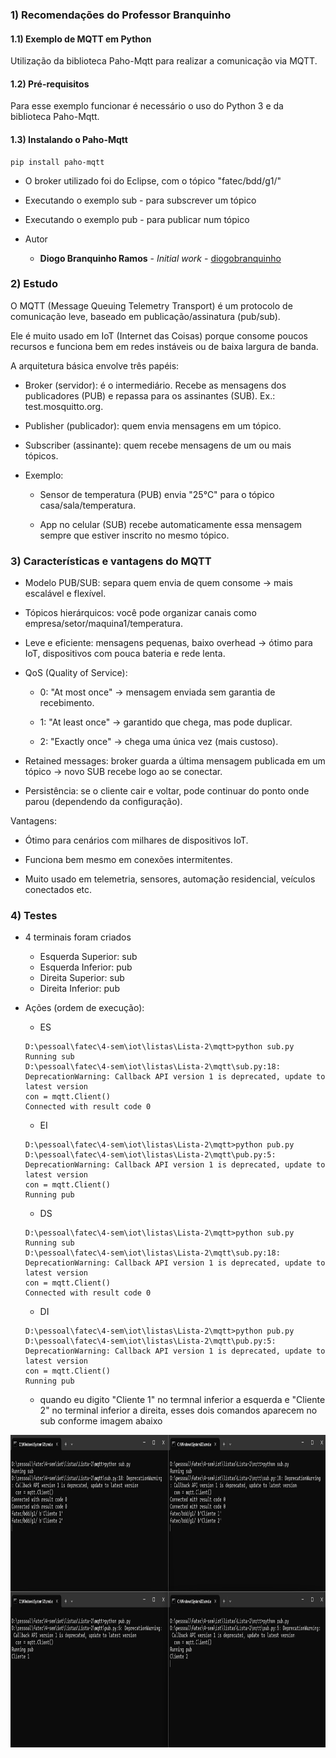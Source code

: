 ### 1) Recomendações do Professor Branquinho

#### 1.1) Exemplo de MQTT em Python

Utilização da biblioteca Paho-Mqtt para realizar a comunicação via MQTT.

#### 1.2) Pré-requisitos

Para esse exemplo funcionar é necessário o uso do Python 3 e da biblioteca Paho-Mqtt.

#### 1.3) Instalando o Paho-Mqtt
```
pip install paho-mqtt
```
- O broker utilizado foi do Eclipse, com o tópico "fatec/bdd/g1/"

- Executando o exemplo sub - para subscrever um tópico

- Executando o exemplo pub - para publicar num tópico

- Autor

    - **Diogo Branquinho Ramos** - *Initial work* - [diogobranquinho](https://github.com/diogobranquinho)

### 2) Estudo

O MQTT (Message Queuing Telemetry Transport) é um protocolo de comunicação leve, baseado em publicação/assinatura (pub/sub).

Ele é muito usado em IoT (Internet das Coisas) porque consome poucos recursos e funciona bem em redes instáveis ou de baixa largura de banda.

A arquitetura básica envolve três papéis:

- Broker (servidor): é o intermediário. Recebe as mensagens dos publicadores (PUB) e repassa para os assinantes (SUB). Ex.: test.mosquitto.org.

- Publisher (publicador): quem envia mensagens em um tópico.

- Subscriber (assinante): quem recebe mensagens de um ou mais tópicos.

- Exemplo:

    - Sensor de temperatura (PUB) envia "25°C" para o tópico casa/sala/temperatura.

    - App no celular (SUB) recebe automaticamente essa mensagem sempre que estiver inscrito no mesmo tópico.

### 3) Características e vantagens do MQTT

- Modelo PUB/SUB: separa quem envia de quem consome → mais escalável e flexível.

- Tópicos hierárquicos: você pode organizar canais como empresa/setor/maquina1/temperatura.

- Leve e eficiente: mensagens pequenas, baixo overhead → ótimo para IoT, dispositivos com pouca bateria e rede lenta.

- QoS (Quality of Service):

    - 0: "At most once" → mensagem enviada sem garantia de recebimento.

    - 1: "At least once" → garantido que chega, mas pode duplicar.

    - 2: "Exactly once" → chega uma única vez (mais custoso).

- Retained messages: broker guarda a última mensagem publicada em um tópico → novo SUB recebe logo ao se conectar.

- Persistência: se o cliente cair e voltar, pode continuar do ponto onde parou (dependendo da configuração).

Vantagens:

- Ótimo para cenários com milhares de dispositivos IoT.

- Funciona bem mesmo em conexões intermitentes.

- Muito usado em telemetria, sensores, automação residencial, veículos conectados etc.

### 4) Testes

- 4 terminais foram criados

    - Esquerda Superior: sub
    - Esquerda Inferior: pub
    - Direita Superior: sub
    - Direita Inferior: pub

- Ações (ordem de execução):
    
    - ES

    ```
    D:\pessoal\fatec\4-sem\iot\listas\Lista-2\mqtt>python sub.py
    Running sub
    D:\pessoal\fatec\4-sem\iot\listas\Lista-2\mqtt\sub.py:18: DeprecationWarning: Callback API version 1 is deprecated, update to latest version
    con = mqtt.Client()
    Connected with result code 0
    ```

    - EI
    ```
    D:\pessoal\fatec\4-sem\iot\listas\Lista-2\mqtt>python pub.py
    D:\pessoal\fatec\4-sem\iot\listas\Lista-2\mqtt\pub.py:5: DeprecationWarning: Callback API version 1 is deprecated, update to latest version
    con = mqtt.Client()
    Running pub
    ```

    - DS
    ```
    D:\pessoal\fatec\4-sem\iot\listas\Lista-2\mqtt>python sub.py
    Running sub
    D:\pessoal\fatec\4-sem\iot\listas\Lista-2\mqtt\sub.py:18: DeprecationWarning: Callback API version 1 is deprecated, update to latest version
    con = mqtt.Client()
    Connected with result code 0
    ```

    - DI
    ```
    D:\pessoal\fatec\4-sem\iot\listas\Lista-2\mqtt>python pub.py
    D:\pessoal\fatec\4-sem\iot\listas\Lista-2\mqtt\pub.py:5: DeprecationWarning: Callback API version 1 is deprecated, update to latest version
    con = mqtt.Client()
    Running pub
    ```

    - quando eu digito "Cliente 1" no termnal inferior a esquerda e "Cliente 2" no terminal inferior a direita, esses dois comandos aparecem no sub conforme imagem abaixo

<img src="/mqtt/mqtt1.png" alt="MQTT Execução" height="500">